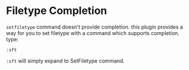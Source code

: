 
Filetype Completion
===================
`setfiletype` command doesn't provide completion. this plugin provides a way
for you to set filetype with a command which supports completion. type:

    :sft

`:sft` will simply expand to SetFiletype command.
